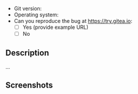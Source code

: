 <!-- NOTE: If your issue is a security concern, please send an email to security@gitea.io and (!) contact@codeberg.org instead of opening a public issue -->

<!-- Codeberg contributions: Please read this!
Thank you for opening an issue. If you want to report a regular bug or open a feature request, please either use the Codeberg Community Issue tracker at https://codeberg.org/Codeberg/Community/issues or directly report to upstream instead. Please also search for duplicates in these places.

Please only use this bug tracker for the small amount of bugs that are directly related to our fork or to ask questions on how to contribute to Codeberg (we'll gladly answer your questions here). For the majority of reports and feature requests, the community issue tracker is the better place - it's monitored by more users and has got more structure.

Thank you.
-->

- Git version:
- Operating system:
- Can you reproduce the bug at https://try.gitea.io:
  - [ ] Yes (provide example URL)
  - [ ] No

## Description

...


## Screenshots

<!-- **If this issue involves the Web Interface, please include a screenshot** -->
